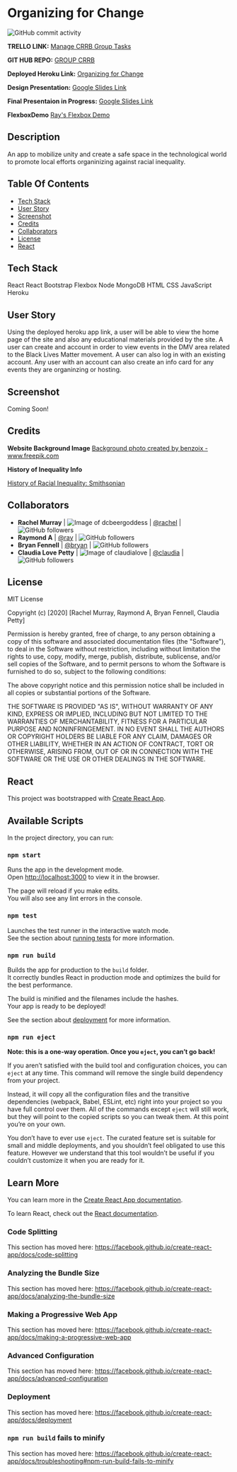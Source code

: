 # Organizing for Change

![GitHub commit activity](https://img.shields.io/github/commit-activity/m/dcbeergoddess/OFC)

**TRELLO LINK:** [Manage CRRB Group Tasks](https://trello.com/b/2Z5joq2O/project-3)

**GIT HUB REPO:** [GROUP CRRB](https://github.com/dcbeergoddess/OFC)

**Deployed Heroku Link:** [Organizing for Change]()

**Design Presentation:** [Google Slides Link](https://docs.google.com/presentation/d/1fr1Q_iQJeQJ2gurLSHNProQRZ4vYwb5JzW5t53i_9Io/edit#slide=id.p)

**Final Presentaion in Progress:** [Google Slides Link](https://docs.google.com/presentation/d/1jiH-MP6-g3o69Q3_MKwAVBLjMlYnj4fWMCtSHipjblw/edit#slide=id.p)

**FlexboxDemo** [Ray's Flexbox Demo](https://github.com/rayfor1/flexbox-code-demo)



## Description

An app to mobilize unity and create a safe space in the technological world to promote local efforts organinizing against racial inequality. 


## Table Of Contents

* [Tech Stack](#techstack)
* [User Story](#userstory)
* [Screenshot](#screenshot)
* [Credits](#credits)
* [Collaborators](#collaborators)
* [License](#license)
* [React](#react)

## Tech Stack

React
React Bootstrap
Flexbox
Node
MongoDB
HTML
CSS
JavaScript
Heroku

## User Story

Using the deployed heroku app link, a user will be able to view the home page of the site and also any educational materials provided by the site. A user can create and account in order to view events in the DMV area related to the Black Lives Matter movement. A user can also log in with an existing account. Any user with an account can also create an info card for any events they are organinzing or hosting.

## Screenshot

Coming Soon!

## Credits

**Website Background Image**
<a href="https://www.freepik.com/free-photos-vectors/background">Background photo created by benzoix - www.freepik.com</a>

**History of Inequality Info**

[History of Racial Inequality: Smithsonian](https://www.smithsonianmag.com/history/158-resources-understanding-systemic-racism-america-180975029/)

## Collaborators
* **Rachel Murray** | ![Image of dcbeergoddess](https://avatars0.githubusercontent.com/u/59098488?v=4&s=25) | [@rachel](https://github.com/dcbeergoddess) | ![GitHub followers](https://img.shields.io/github/followers/dcbeergoddess?label=Follow&style=social)
* **Raymond A** | [@ray](https://github.com/rayfor1) | ![GitHub followers](https://img.shields.io/github/followers/rayfor1?label=Follow&style=social)
* **Bryan Fennell** | [@bryan](https://github.com/bryan3023) | ![GitHub followers](https://img.shields.io/github/followers/bryan3023?label=Follow&style=social)
* **Claudia Love Petty** | ![Image of claudialove](https://avatars2.githubusercontent.com/u/59115351?v=4&s=25) | [@claudia](https://github.com/claudialove) | ![GitHub followers](https://img.shields.io/github/followers/claudialove?label=Follow&style=social)

## License

MIT License

Copyright (c) [2020] [Rachel Murray, Raymond A, Bryan Fennell, Claudia Petty]

Permission is hereby granted, free of charge, to any person obtaining a copy
of this software and associated documentation files (the "Software"), to deal
in the Software without restriction, including without limitation the rights
to use, copy, modify, merge, publish, distribute, sublicense, and/or sell
copies of the Software, and to permit persons to whom the Software is
furnished to do so, subject to the following conditions:

The above copyright notice and this permission notice shall be included in all
copies or substantial portions of the Software.

THE SOFTWARE IS PROVIDED "AS IS", WITHOUT WARRANTY OF ANY KIND, EXPRESS OR
IMPLIED, INCLUDING BUT NOT LIMITED TO THE WARRANTIES OF MERCHANTABILITY,
FITNESS FOR A PARTICULAR PURPOSE AND NONINFRINGEMENT. IN NO EVENT SHALL THE
AUTHORS OR COPYRIGHT HOLDERS BE LIABLE FOR ANY CLAIM, DAMAGES OR OTHER
LIABILITY, WHETHER IN AN ACTION OF CONTRACT, TORT OR OTHERWISE, ARISING FROM,
OUT OF OR IN CONNECTION WITH THE SOFTWARE OR THE USE OR OTHER DEALINGS IN THE
SOFTWARE.

## React

This project was bootstrapped with [Create React App](https://github.com/facebook/create-react-app).

## Available Scripts

In the project directory, you can run:

### `npm start`

Runs the app in the development mode.<br />
Open [http://localhost:3000](http://localhost:3000) to view it in the browser.

The page will reload if you make edits.<br />
You will also see any lint errors in the console.

### `npm test`

Launches the test runner in the interactive watch mode.<br />
See the section about [running tests](https://facebook.github.io/create-react-app/docs/running-tests) for more information.

### `npm run build`

Builds the app for production to the `build` folder.<br />
It correctly bundles React in production mode and optimizes the build for the best performance.

The build is minified and the filenames include the hashes.<br />
Your app is ready to be deployed!

See the section about [deployment](https://facebook.github.io/create-react-app/docs/deployment) for more information.

### `npm run eject`

**Note: this is a one-way operation. Once you `eject`, you can’t go back!**

If you aren’t satisfied with the build tool and configuration choices, you can `eject` at any time. This command will remove the single build dependency from your project.

Instead, it will copy all the configuration files and the transitive dependencies (webpack, Babel, ESLint, etc) right into your project so you have full control over them. All of the commands except `eject` will still work, but they will point to the copied scripts so you can tweak them. At this point you’re on your own.

You don’t have to ever use `eject`. The curated feature set is suitable for small and middle deployments, and you shouldn’t feel obligated to use this feature. However we understand that this tool wouldn’t be useful if you couldn’t customize it when you are ready for it.

## Learn More

You can learn more in the [Create React App documentation](https://facebook.github.io/create-react-app/docs/getting-started).

To learn React, check out the [React documentation](https://reactjs.org/).

### Code Splitting

This section has moved here: https://facebook.github.io/create-react-app/docs/code-splitting

### Analyzing the Bundle Size

This section has moved here: https://facebook.github.io/create-react-app/docs/analyzing-the-bundle-size

### Making a Progressive Web App

This section has moved here: https://facebook.github.io/create-react-app/docs/making-a-progressive-web-app

### Advanced Configuration

This section has moved here: https://facebook.github.io/create-react-app/docs/advanced-configuration

### Deployment

This section has moved here: https://facebook.github.io/create-react-app/docs/deployment

### `npm run build` fails to minify

This section has moved here: https://facebook.github.io/create-react-app/docs/troubleshooting#npm-run-build-fails-to-minify







